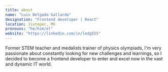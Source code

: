 ```yaml
---
title: about
name: "Luis Delgado Gallardo"
designation: "Frontend developer | React"
location: Jiutepec, MX
pronouns: "he/him/el"
website: "https://linkedin.com/in/ledg555"
---
```


Former STEM teacher and medalists trainer of physics olympiads, I'm very passionate about constantly looking for new challenges and learnings, so I decided to become a frontend developer to enter and excel now in the vast and dynamic IT world.
